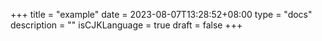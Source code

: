 +++
title = "example"
date = 2023-08-07T13:28:52+08:00
type = "docs"
description = ""
isCJKLanguage = true
draft = false
+++